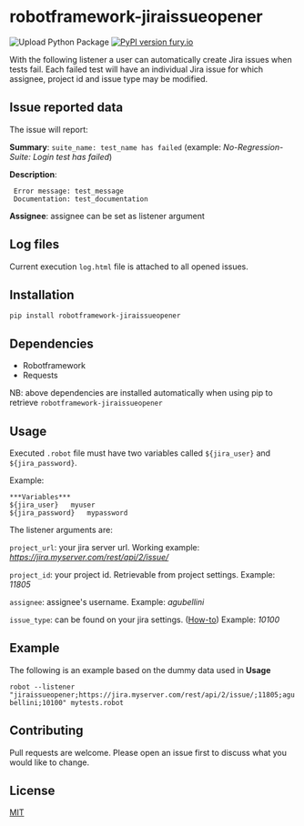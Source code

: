 # robotframework-jiraissueopener

![Upload Python Package](https://github.com/andreagubellini/robotframework-jiraissueopener/workflows/Upload%20Python%20Package/badge.svg?branch=master) 
 [![PyPI version fury.io](https://badge.fury.io/py/ansicolortags.svg)](https://pypi.org/project/robotframework-jiraissueopener/)



With the following listener a user can automatically create Jira issues when tests fail. Each failed test will have an individual Jira issue for which 
    assignee, project id and issue type may be modified.

## Issue reported data

The issue will report:

**Summary**: `suite_name: test_name has failed` (example: *No-Regression-Suite: Login test has failed*)

**Description**: 

     Error message: test_message
     Documentation: test_documentation

**Assignee**: assignee can be set as listener argument

## Log files
Current execution `log.html` file is attached to all opened issues.

## Installation
```shell
pip install robotframework-jiraissueopener
```

## Dependencies
- Robotframework
- Requests

NB: above dependencies are installed automatically when using pip to retrieve `robotframework-jiraissueopener`

## Usage
Executed `.robot` file must have two variables called `${jira_user}` and `${jira_password}`.

Example:
```
***Variables***
${jira_user}   myuser
${jira_password}   mypassword
```

The listener arguments are:

`project_url`: your jira server url. Working example: *https://jira.myserver.com/rest/api/2/issue/*

`project_id`: your project id. Retrievable from project settings. Example: *11805*

`assignee`: assignee's username. Example: *agubellini*

`issue_type`: can be found on your jira settings. ([How-to](https://confluence.atlassian.com/jirakb/finding-the-id-for-issue-types-646186508.html)) Example: *10100* 

## Example
The following is an example based on the dummy data used in **Usage**

`robot --listener "jiraissueopener;https://jira.myserver.com/rest/api/2/issue/;11805;agubellini;10100" mytests.robot`

## Contributing
Pull requests are welcome. Please open an issue first to discuss what you would like to change.

## License
[MIT](https://choosealicense.com/licenses/mit/)